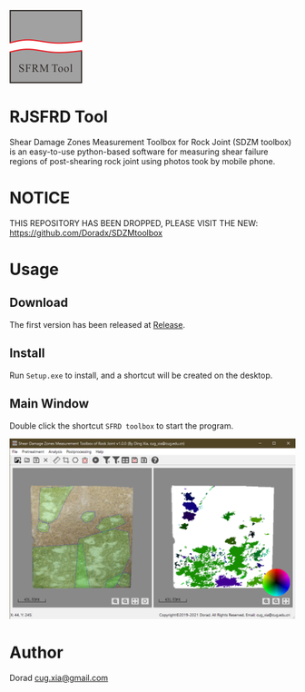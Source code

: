 ![](https://raw.githubusercontent.com/Doradx/RJSFRD-Tool/master/images/icons/logo.png)
# RJSFRD Tool
Shear Damage Zones Measurement Toolbox for Rock Joint (SDZM toolbox) is an easy-to-use python-based software for measuring shear failure regions of post-shearing rock joint using photos took by mobile phone.

# NOTICE
THIS REPOSITORY HAS BEEN DROPPED, PLEASE VISIT THE NEW: https://github.com/Doradx/SDZMtoolbox

# Usage
## Download
The first version has been released at [Release](https://github.com/Doradx/SDZM-Tool/releases/latest).
## Install
Run ```Setup.exe``` to install, and a shortcut will be created on the desktop.

## Main Window
Double click the shortcut ```SFRD toolbox``` to start the program.

![Main Window](https://github.com/Doradx/SDZM-Tool/blob/master/images/main-window.png?raw=true)

# Author
Dorad
cug.xia@gmail.com
